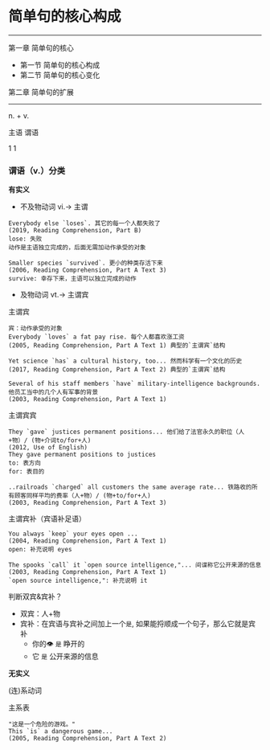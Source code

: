 # 简单句的核心构成

----------------------

第一章 简单句的核心
* 第一节 简单句的核心构成
* 第二节 简单句的核心变化

第二章 简单句的扩展

-----------------------

 n.  +  v.

主语   谓语

 1       1


### 谓语（v.）分类

**有实义**

* 不及物动词 vi.-> 主谓
```
Everybody else `loses`. 其它的每一个人都失败了
(2019, Reading Comprehension, Part B)
lose: 失败
动作是主语独立完成的，后面无需加动作承受的对象

Smaller species `survived`. 更小的种类存活下来
(2006, Reading Comprehension, Part A Text 3)
survive: 幸存下来，主语可以独立完成的动作
```

* 及物动词 vt.-> 主谓宾

主谓宾

```
宾：动作承受的对象
Everybody `loves` a fat pay rise. 每个人都喜欢涨工资
(2005, Reading Comprehension, Part A Text 1) 典型的`主谓宾`结构

Yet science `has` a cultural history, too... 然而科学有一个文化的历史
(2017, Reading Comprehension, Part A Text 2) 典型的`主谓宾`结构

Several of his staff members `have` military-intelligence backgrounds. 他员工当中的几个人有军事的背景
(2003, Reading Comprehension, Part A Text 1)
```

主谓宾宾

```
They `gave` justices permanent positions... 他们给了法官永久的职位（人+物）/ (物+介词to/for+人)
(2012, Use of English)
They gave permanent positions to justices
to: 表方向
for: 表目的

..railroads `charged` all customers the same average rate... 铁路收的所有顾客同样平均的费率（人+物）/ (物+to/for+人)
(2003, Reading Comprehension, Part A Text 3)
```

主谓宾补（宾语补足语）

```
You always `keep` your eyes open ...
(2004, Reading Comprehension, Part A Text 1)
open: 补充说明 eyes

The spooks `call` it `open source intelligence,"... 间谍称它公开来源的信息
(2003, Reading Comprehension, Part A Text 1)
`open source intelligence,": 补充说明 it
```

判断双宾&宾补？
* 双宾：人+物
* 宾补：在宾语与宾补之间加上一个`是`, 如果能捋顺成一个句子，那么它就是宾补
  * 你的👁 `是` 睁开的
  * 它 `是` 公开来源的信息


**无实义**

(连)系动词

主系表
```
"这是一个危险的游戏。"
This `is` a dangerous game...
(2005, Reading Comprehension, Part A Text 2)
```




